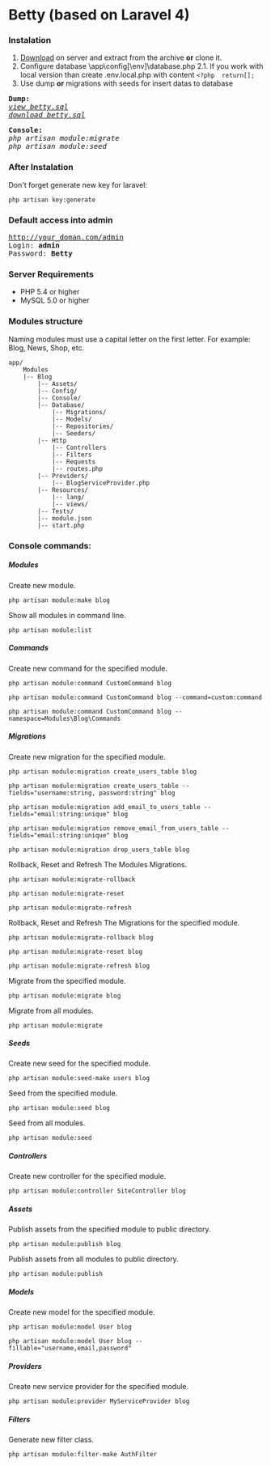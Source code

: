 Betty (based on Laravel 4)
==========================

### Instalation
1. [Download](https://github.com/chronokz/Betty/archive/master.zip) on server and extract from the archive **or** clone it.
2. Configure database \app\config\[\env]\database.php
2.1. If you work with local version than create .env.local.php with content `<?php  return[];`
3. Use dump **or** migrations with seeds for insert datas to database
<pre>
<b>Dump:</b>
<i><a target="_blank" href="https://github.com/chronokz/Betty/blob/master/betty.sql">view betty.sql</a></i>
<i><a target="_blank" href="https://raw.githubusercontent.com/chronokz/Betty/master/betty.sql">download betty.sql</a></i>
</pre>
<pre>
<b>Console:</b>
<i>php artisan module:migrate</i>
<i>php artisan module:seed</i>
</pre>

### After Instalation
Don't forget generate new key for laravel:

`php artisan key:generate`

### Default access into admin
<pre>
<a href="http://betty/admin">http://your_doman.com/admin</a>
Login: <b>admin</b>
Password: <b>Betty</b>
</pre>


### Server Requirements

- PHP 5.4 or higher
- MySQL 5.0 or higher


### Modules structure
  
Naming modules must use a capital letter on the first letter. For example: Blog, News, Shop, etc.

  ```
  app/
      Modules
      |-- Blog
          |-- Assets/
          |-- Config/
          |-- Console/
          |-- Database/
              |-- Migrations/
              |-- Models/
              |-- Repositories/
              |-- Seeders/
          |-- Http
              |-- Controllers
              |-- Filters
              |-- Requests
              |-- routes.php
          |-- Providers/
              |-- BlogServiceProvider.php
          |-- Resources/
              |-- lang/
              |-- views/
          |-- Tests/
          |-- module.json
          |-- start.php
  ```

### Console commands:

##### Modules

Create new module.

`php artisan module:make blog`

Show all modules in command line.

`php artisan module:list`

##### Commands
  
Create new command for the specified module.
  
`php artisan module:command CustomCommand blog`

`php artisan module:command CustomCommand blog --command=custom:command`

`php artisan module:command CustomCommand blog --namespace=Modules\Blog\Commands`

##### Migrations
  
Create new migration for the specified module.

`php artisan module:migration create_users_table blog`

`php artisan module:migration create_users_table --fields="username:string, password:string" blog`

`php artisan module:migration add_email_to_users_table --fields="email:string:unique" blog`

`php artisan module:migration remove_email_from_users_table --fields="email:string:unique" blog`

`php artisan module:migration drop_users_table blog`

Rollback, Reset and Refresh The Modules Migrations.

`php artisan module:migrate-rollback`

`php artisan module:migrate-reset`

`php artisan module:migrate-refresh`

Rollback, Reset and Refresh The Migrations for the specified module.

`php artisan module:migrate-rollback blog`

`php artisan module:migrate-reset blog`

`php artisan module:migrate-refresh blog`

Migrate from the specified module.

`php artisan module:migrate blog`
  
Migrate from all modules.

`php artisan module:migrate`

##### Seeds
  
Create new seed for the specified module.

`php artisan module:seed-make users blog`
  
Seed from the specified module.

`php artisan module:seed blog`
  
Seed from all modules.
 
`php artisan module:seed`

##### Controllers

Create new controller for the specified module.

`php artisan module:controller SiteController blog`

##### Assets

Publish assets from the specified module to public directory.

`php artisan module:publish blog`

Publish assets from all modules to public directory.

`php artisan module:publish`

##### Models

Create new model for the specified module.

`php artisan module:model User blog`

`php artisan module:model User blog --fillable="username,email,password"`

##### Providers

Create new service provider for the specified module.

`php artisan module:provider MyServiceProvider blog`

##### Filters

Generate new filter class.

`php artisan module:filter-make AuthFilter`

